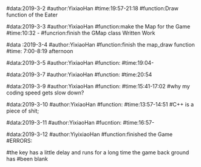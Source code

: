 ##
##
##
#data:2019-3-2
#author:YixiaoHan
#time:19:57-21:18
#function:Draw function of the Eater

#data:2019-3-3
#author:YixiaoHan
#function:make the Map for the Game
#time:10:32 - 
#funcrion:finish the GMap class Written Work

#data :2019-3-4
#author:YixiaoHan
#function:finish the map_draw function
#time: 7:00-8:19 afternoon

#data:2019-3-5
#author:YixiaoHan
#function:
#time:19:04-

#data:2019-3-7
#author:YixiaoHan
#function:
#time:20:54

#data:2019-3-9
#author:YixiaoHan
#function:
#time:15:41-17:02
#why my coding speed gets slow down?

#data:2019-3-10
#author:YixiaoHan
#function:
#time:13:57-14:51
#C++ is a piece of shit; 

#data:2019-3-11
#author:YixiaoHan
#fucntion:
#time:16:57-

#data:2019-3-12
#author:YiyixiaoHan
#function:finished the Game
#ERRORS:

#the key has a little delay and runs for a long time the game back ground has 
#been blank
